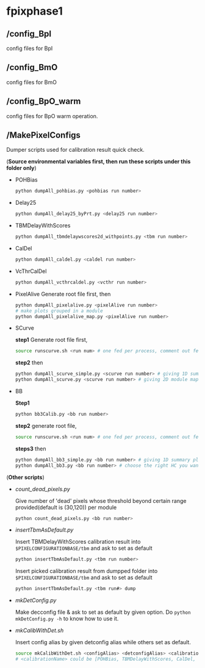 # fpixphase1

## /config_BpI
config files for BpI

## /config_BmO
config files for BmO

## /config_BpO_warm 
config files for BpO warm operation.

## /MakePixelConfigs
Dumper scripts used for calibration result quick check.

(**Source environmental variables first, then run these scripts under this folder only**)

- POHBias

  ```bash
  python dumpAll_pohbias.py <pohbias run number>
  ```
  
- Delay25
  ```bash
  python dumpAll_delay25_byPrt.py <delay25 run number>
  ```

- TBMDelayWithScores

  ```bash
  python dumpAll_tbmdelaywscores2d_withpoints.py <tbm run number>
  ```

- CalDel

  ```bash
  python dumpAll_caldel.py <caldel run number>
  ```
  
- VcThrCalDel
  ```bash
  python dumpAll_vcthrcaldel.py <vcthr run number>
  ```
  
- PixelAlive
  Generate root file first, then 
  
  ```bash
  python dumpAll_pixelalive.py <pixelAlive run number>
  # make plots grouped in a module
  python dumpAll_pixelalive_map.py <pixelAlive run number>
  ```
  
- SCurve
  
  **step1** Generate root file first,
  
  ```bash
  source runscurve.sh <run num> # one fed per process, comment out feds you don't need
  ```
  **step2** then
  
  ```bash
  python dumpAll_scurve_simple.py <scurve run number> # giving 1D summary plot
  python dumpAll_scurve.py <scurve run number> # giving 2D module map
  ```
  
- BB
  
  **Step1**
  
  ```bash
  python bb3Calib.py <bb run number>
  ```
  
  **step2** generate root file,
  
  ```bash
  source runscurve.sh <run num> # one fed per process, comment out feds you don't need
  ```
 
  **steps3** then
  
  ```bash
  python dumpAll_bb3_simple.py <bb run number> # giving 1D summary plot
  python dumpAll_bb3.py <bb run number> # choose the right HC you want to analyze from line#5-8 in write_other_hc_configs.py
  ```
  
(**Other scripts**)

- *count_dead_pixels.py*
  
  Give number of 'dead' pixels whose threshold beyond certain range provided(default is (30,120)) per module
  
  ```bash
  python count_dead_pixels.py <bb run number>
  ```

- *insertTbmAsDefault.py*
  
  Insert TBMDelayWithScores calibration result into `$PIXELCONFIGURATIONBASE/tbm` and ask to set as default
  
  ```bash
  python insertTbmAsDefault.py <tbm run number>
  ```

  Insert picked calibration result from dumpped folder into `$PIXELCONFIGURATIONBASE/tbm` and ask to set as default
  
  ```bash
  python insertTbmAsDefault.py <tbm run#> dump
  ```
  
- *mkDetConfig.py*
  
  Make decconfig file & ask to set as default by given option. Do `python mkDetConfig.py -h` to know how to use it.
  
- *mkCalibWithDet.sh*
  
  Insert config alias by given detconfig alias while others set as default.
  
  ```bash
  source mkCalibWithDet.sh <configAlias> <detconfigAlias> <calibrationName>
  # <calibrationName> could be [POHBias, TBMDelayWithScores, CalDel, VcThrCalDel, PixelAlive, SCurve, BB]
  ```
